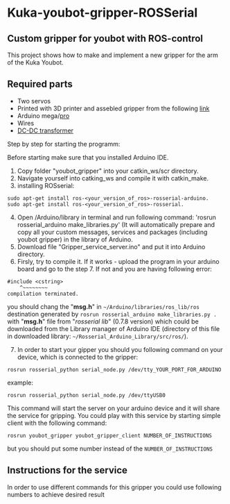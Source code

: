 # Kuka-youbot-gripper-ROSSerial

## Custom gripper for youbot with ROS-control 


This project shows how to make and implement a new gripper for the arm of the Kuka Youbot.

## Required parts

-   Two servos 
-   Printed with 3D printer and assebled gripper from the following [link](https://www.thingiverse.com/thing:4764063)
-   Arduino mega/[pro](https://www.amazon.de/ARCELI-Arduino-Mega-ATmega2560-CH340G-Elektronik/dp/B07MQ1J9MR/ref=sr_1_13?dchild=1&keywords=arduino+pro&qid=1613692717&sr=8-13) 
-   Wires
-   [DC-DC transformer](https://www.amazon.de/LAOMAO-Wandler-einstellbar-Spannungswandler-Converter/dp/B00HV4EPG8/ref=asc_df_B00HV4EPG8/?tag=googshopde-21&linkCode=df0&hvadid=231941675984&hvpos=&hvnetw=g&hvrand=3852759402861473550&hvpone=&hvptwo=&hvqmt=&hvdev=c&hvdvcmdl=&hvlocint=&hvlocphy=9068552&hvtargid=pla-420005320986&psc=1&th=1&psc=1)


Step by step for starting the programm:

Before starting make sure that you installed Arduino IDE.

1. Copy folder "youbot_gripper" into your catkin_ws/scr directory.
2. Navigate yourself into catking_ws and compile it with catkin_make.
3. installing ROSserial:
 ```
sudo apt-get install ros-<your_version_of_ros>-rosserial-arduino.
sudo apt-get install ros-<your_version_of_ros>-rosserial.
 ```
4. Open <your Arduino directory>/Arduino/library in terminal and run following command:
    'rosrun rosserial_arduino make_libraries.py'  (It will automatically prepare and copy all your custom messages, services and packages (including youbot gripper) in the library of Arduino.
5. Download file "Gripper_service_server.ino" and put it into Arduino directory.
6. Firsly, try to compile it. If it works - upload the program in your arduino board and go to the step 7. If not and you are having following error:

```
#include <cstring>
    ^~~~~~~~~
compilation terminated. 
 ```
you should  chang the  "**msg.h**" in `~/Arduino/libraries/ros_lib/ros`  destination generated by `rosrun rosserial_arduino make_libraries.py .` with "**msg.h**" file from "*rosserial lib*" (0.7.8 version) which could be downloaded from the Library manager of Arduino IDE (directory of this file in downloaded library: `~/Rosserial_Arduino_Library/src/ros/`).  

   
7. In order to start your gipper you should you following command on your device, which is connected to the gripper:
```
rosrun rosserial_python serial_node.py /dev/tty_YOUR_PORT_FOR_ARDUINO 
```
example:  
```
rosrun rosserial_python serial_node.py /dev/ttyUSB0
```
This command will start the server on your arduino device and it will share the service for gripping. You could play with this service by starting simple client with the following command:
```
rosrun youbot_gripper youbot_gripper_client NUMBER_OF_INSTRUCTIONS 
```
but you should put some number instead of the ```NUMBER_OF_INSTRUCTIONS```
        
                                 
## Instructions for the service

In order to use different commands for this gripper you could use following numbers to achieve desired result
>
